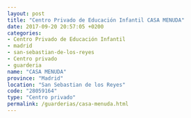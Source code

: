 ```yaml
---
layout: post
title: "Centro Privado de Educación Infantil CASA MENUDA"
date: 2017-09-20 20:57:05 +0200
categories:
- Centro Privado de Educación Infantil
- madrid
- san-sebastian-de-los-reyes
- Centro privado
- guarderia
name: "CASA MENUDA"
province: "Madrid"
location: "San Sebastian de los Reyes"
code: "28059164"
type: "Centro privado"
permalink: /guarderias/casa-menuda.html
---
```

